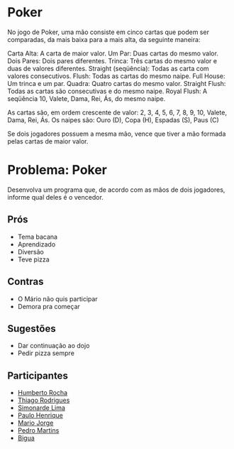 # Poker


No jogo de Poker, uma mão consiste em cinco cartas que podem ser comparadas, da mais baixa para a mais alta, da seguinte maneira:

Carta Alta: A carta de maior valor.
Um Par: Duas cartas do mesmo valor.
Dois Pares: Dois pares diferentes.
Trinca: Três cartas do mesmo valor e duas de valores diferentes.
Straight (seqüência): Todas as carta com valores consecutivos.
Flush: Todas as cartas do mesmo naipe.
Full House: Um trinca e um par.
Quadra: Quatro cartas do mesmo valor.
Straight Flush: Todas as cartas são consecutivas e do mesmo naipe.
Royal Flush: A seqüência 10, Valete, Dama, Rei, Ás, do mesmo naipe.

As cartas são, em ordem crescente de valor: 2, 3, 4, 5, 6, 7, 8, 9, 10, Valete, Dama, Rei, Ás.
Os naipes são: Ouro (D), Copa (H), Espadas (S), Paus (C)

Se dois jogadores possuem a mesma mão, vence que tiver a mão formada pelas cartas de maior valor.


# Problema: Poker

Desenvolva um programa que, de acordo com as mãos de dois jogadores, informe qual deles é o vencedor.

## Prós
* Tema bacana
* Aprendizado
* Diversão
* Teve pizza


## Contras
* O Mário não quis participar
* Demora pra começar


## Sugestões
* Dar continuação ao dojo
* Pedir pizza sempre


## Participantes
* [Humberto Rocha](https://github.com/humrochagf)
* [Thiago Rodrigues](https://github.com/thiagonzo)
* [Simonarde Lima](https://github.com/simonardejr)
* [Paulo Henrique](https://github.com/paulohenriqueNJ)
* [Mario Jorge](https://github.com/mariothull)
* [Pedro Martins](https://github.com/lordpedrom)
* [Bigua](https://github.com/bigua)
